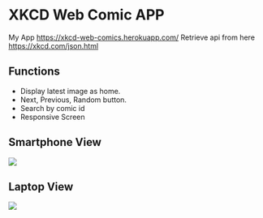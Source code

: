 ﻿# XKCD Web Comic APP
 My App https://xkcd-web-comics.herokuapp.com/
Retrieve api from here https://xkcd.com/json.html
## Functions
* Display latest image as home.
* Next, Previous, Random button.
* Search by comic id
* Responsive Screen

## Smartphone View
<img src="https://user-images.githubusercontent.com/59264454/138569624-c90f4dd8-781b-4f5a-b907-fe92a6847540.png">

## Laptop View
<img src="https://user-images.githubusercontent.com/59264454/138569622-91959e4f-6b11-4efa-94dd-52ee2ca900c7.png">
